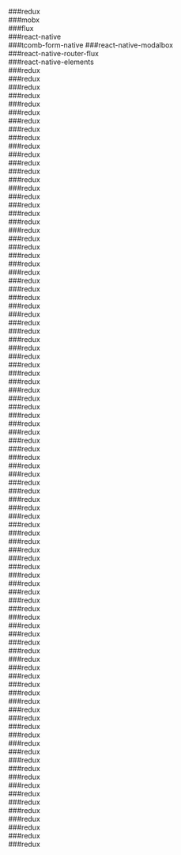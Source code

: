 ###redux   
###mobx   
###flux   
###react-native   
###tcomb-form-native
###react-native-modalbox   
###react-native-router-flux   
###react-native-elements   
###redux   
###redux   
###redux   
###redux   
###redux   
###redux   
###redux   
###redux   
###redux   
###redux   
###redux   
###redux   
###redux   
###redux   
###redux   
###redux   
###redux   
###redux   
###redux   
###redux   
###redux   
###redux   
###redux   
###redux   
###redux   
###redux   
###redux   
###redux   
###redux   
###redux   
###redux   
###redux   
###redux   
###redux   
###redux   
###redux   
###redux   
###redux   
###redux   
###redux   
###redux   
###redux   
###redux   
###redux   
###redux   
###redux   
###redux   
###redux   
###redux   
###redux   
###redux   
###redux   
###redux   
###redux   
###redux   
###redux   
###redux   
###redux   
###redux   
###redux   
###redux   
###redux   
###redux   
###redux   
###redux   
###redux   
###redux   
###redux   
###redux   
###redux   
###redux   
###redux   
###redux   
###redux   
###redux   
###redux   
###redux   
###redux   
###redux   
###redux   
###redux   
###redux   
###redux   
###redux   
###redux   
###redux   
###redux   
###redux   
###redux   
###redux   
###redux   
###redux   
###redux   
